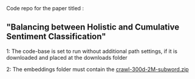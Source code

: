 <!DOCTYPE html>
<html>
<body>

<!DOCTYPE html>
<html>
<body>
<div>Code repo for the paper titled : <h2> "Balancing between Holistic and Cumulative Sentiment Classification" </h2></div>
  
<div><p>1: The code-base is set to run without additional path settings, if it is downloaded and placed at the downloads folder </p></div>
  <div><p>2: The embeddings folder must contain the <a href="https://fasttext.cc/docs/en/english-vectors.html">crawl-300d-2M-subword.zip</a>   </p> </div>

</body>
</html>

</body>
</html>


